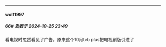 ﻿
*****

####  wolf1997  
##### 66#       发表于 2024-10-25 23:49

看电视时忽然看见了广告，原来这个10月tvb plus把电视剧版引进了


